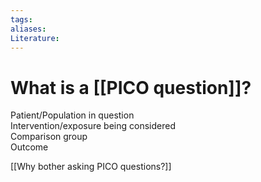 ```yaml
---
tags:
aliases:
Literature:
---
```

# What is a [[PICO question]]?
Patient/Population in question   
Intervention/exposure being considered   
Comparison group   
Outcome   

[[Why bother asking PICO questions?]]
